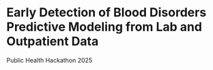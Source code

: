 # Early Detection of Blood Disorders Predictive Modeling from Lab and Outpatient Data
Public Health Hackathon 2025 
